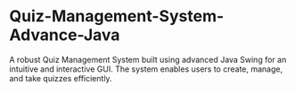 # Quiz-Management-System-Advance-Java
A robust Quiz Management System built using advanced Java Swing for an intuitive and interactive GUI. The system enables users to create, manage, and take quizzes efficiently.
